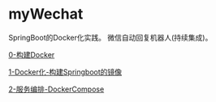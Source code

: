 # myWechat

SpringBoot的Docker化实践。
微信自动回复机器人(持续集成)。

[0-构建Docker](./0-构建Docker.md)

[1-Docker化-构建Springboot的镜像](./1-Docker化-构建Springboot的镜像.md)

[2-服务编排-DockerCompose](./2-服务编排-DockerCompose.md)